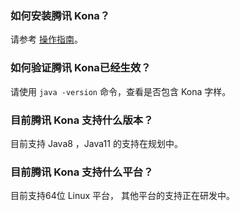 ### 如何安装腾讯 Kona？

请参考 [操作指南](https://cloud.tencent.com/document/product/1149/38537)。

### 如何验证腾讯 Kona已经生效？

请使用 `java -version` 命令，查看是否包含 Kona 字样。

### 目前腾讯 Kona 支持什么版本？

目前支持 Java8 ，Java11 的支持在规划中。


### 目前腾讯 Kona 支持什么平台？
目前支持64位 Linux 平台， 其他平台的支持正在研发中。
